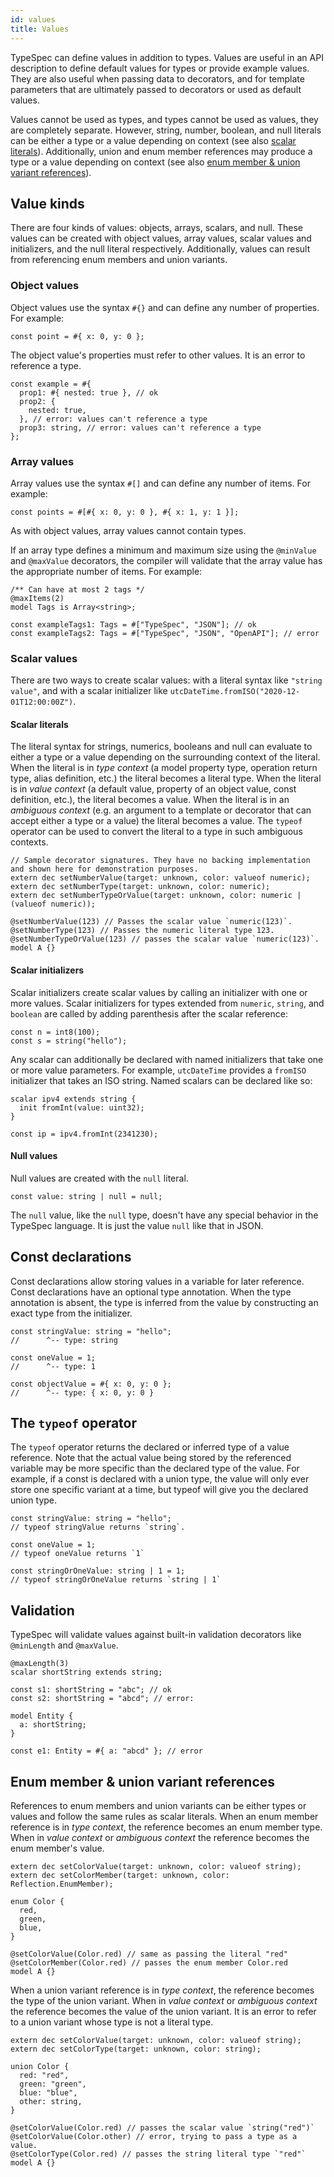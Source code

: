 ```yaml
---
id: values
title: Values
---
```


TypeSpec can define values in addition to types. Values are useful in an API description to define default values for types or provide example values. They are also useful when passing data to decorators, and for template parameters that are ultimately passed to decorators or used as default values.

Values cannot be used as types, and types cannot be used as values, they are completely separate. However, string, number, boolean, and null literals can be either a type or a value depending on context (see also [scalar literals](#scalar-literals)). Additionally, union and enum member references may produce a type or a value depending on context (see also [enum member &amp; union variant references](#enum-member--union-variant-references)).

## Value kinds

There are four kinds of values: objects, arrays, scalars, and null. These values can be created with object values, array values, scalar values and initializers, and the null literal respectively. Additionally, values can result from referencing enum members and union variants.

### Object values

Object values use the syntax `#{}` and can define any number of properties. For example:

```typespec
const point = #{ x: 0, y: 0 };
```

The object value's properties must refer to other values. It is an error to reference a type.

```typespec
const example = #{
  prop1: #{ nested: true }, // ok
  prop2: {
    nested: true,
  }, // error: values can't reference a type
  prop3: string, // error: values can't reference a type
};
```

### Array values

Array values use the syntax `#[]` and can define any number of items. For example:

```typespec
const points = #[#{ x: 0, y: 0 }, #{ x: 1, y: 1 }];
```

As with object values, array values cannot contain types.

If an array type defines a minimum and maximum size using the `@minValue` and `@maxValue` decorators, the compiler will validate that the array value has the appropriate number of items. For example:

```typespec
/** Can have at most 2 tags */
@maxItems(2)
model Tags is Array<string>;

const exampleTags1: Tags = #["TypeSpec", "JSON"]; // ok
const exampleTags2: Tags = #["TypeSpec", "JSON", "OpenAPI"]; // error
```

### Scalar values

There are two ways to create scalar values: with a literal syntax like `"string value"`, and with a scalar initializer like `utcDateTime.fromISO("2020-12-01T12:00:00Z")`.

#### Scalar literals

The literal syntax for strings, numerics, booleans and null can evaluate to either a type or a value depending on the surrounding context of the literal. When the literal is in _type context_ (a model property type, operation return type, alias definition, etc.) the literal becomes a literal type. When the literal is in _value context_ (a default value, property of an object value, const definition, etc.), the literal becomes a value. When the literal is in an _ambiguous context_ (e.g. an argument to a template or decorator that can accept either a type or a value) the literal becomes a value. The `typeof` operator can be used to convert the literal to a type in such ambiguous contexts.

```typespec
// Sample decorator signatures. They have no backing implementation and shown here for demonstration purposes.
extern dec setNumberValue(target: unknown, color: valueof numeric);
extern dec setNumberType(target: unknown, color: numeric);
extern dec setNumberTypeOrValue(target: unknown, color: numeric | (valueof numeric));

@setNumberValue(123) // Passes the scalar value `numeric(123)`.
@setNumberType(123) // Passes the numeric literal type 123.
@setNumberTypeOrValue(123) // passes the scalar value `numeric(123)`.
model A {}
```

#### Scalar initializers

Scalar initializers create scalar values by calling an initializer with one or more values. Scalar initializers for types extended from `numeric`, `string`, and `boolean` are called by adding parenthesis after the scalar reference:

```typespec
const n = int8(100);
const s = string("hello");
```

Any scalar can additionally be declared with named initializers that take one or more value parameters. For example, `utcDateTime` provides a `fromISO` initializer that takes an ISO string. Named scalars can be declared like so:

```typespec
scalar ipv4 extends string {
  init fromInt(value: uint32);
}

const ip = ipv4.fromInt(2341230);
```

#### Null values

Null values are created with the `null` literal.

```typespec
const value: string | null = null;
```

The `null` value, like the `null` type, doesn't have any special behavior in the TypeSpec language. It is just the value `null` like that in JSON.

## Const declarations

Const declarations allow storing values in a variable for later reference. Const declarations have an optional type annotation. When the type annotation is absent, the type is inferred from the value by constructing an exact type from the initializer.

```typespec
const stringValue: string = "hello";
//      ^-- type: string

const oneValue = 1;
//      ^-- type: 1

const objectValue = #{ x: 0, y: 0 };
//      ^-- type: { x: 0, y: 0 }
```

## The `typeof` operator

The `typeof` operator returns the declared or inferred type of a value reference. Note that the actual value being stored by the referenced variable may be more specific than the declared type of the value. For example, if a const is declared with a union type, the value will only ever store one specific variant at a time, but typeof will give you the declared union type.

```typespec
const stringValue: string = "hello";
// typeof stringValue returns `string`.

const oneValue = 1;
// typeof oneValue returns `1`

const stringOrOneValue: string | 1 = 1;
// typeof stringOrOneValue returns `string | 1`
```

## Validation

TypeSpec will validate values against built-in validation decorators like `@minLength` and `@maxValue`.

```typespec
@maxLength(3)
scalar shortString extends string;

const s1: shortString = "abc"; // ok
const s2: shortString = "abcd"; // error:

model Entity {
  a: shortString;
}

const e1: Entity = #{ a: "abcd" }; // error
```

## Enum member &amp; union variant references

References to enum members and union variants can be either types or values and follow the same rules as scalar literals. When an enum member reference is in _type context_, the reference becomes an enum member type. When in _value context_ or _ambiguous context_ the reference becomes the enum member's value.

```typespec
extern dec setColorValue(target: unknown, color: valueof string);
extern dec setColorMember(target: unknown, color: Reflection.EnumMember);

enum Color {
  red,
  green,
  blue,
}

@setColorValue(Color.red) // same as passing the literal "red"
@setColorMember(Color.red) // passes the enum member Color.red
model A {}
```

When a union variant reference is in _type context_, the reference becomes the type of the union variant. When in _value context_ or _ambiguous context_ the reference becomes the value of the union variant. It is an error to refer to a union variant whose type is not a literal type.

```typespec
extern dec setColorValue(target: unknown, color: valueof string);
extern dec setColorType(target: unknown, color: string);

union Color {
  red: "red",
  green: "green",
  blue: "blue",
  other: string,
}

@setColorValue(Color.red) // passes the scalar value `string("red")`
@setColorValue(Color.other) // error, trying to pass a type as a value.
@setColorType(Color.red) // passes the string literal type `"red"`
model A {}
```
